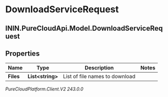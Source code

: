 # DownloadServiceRequest

## ININ.PureCloudApi.Model.DownloadServiceRequest

## Properties

|Name | Type | Description | Notes|
|------------ | ------------- | ------------- | -------------|
| **Files** | **List&lt;string&gt;** | List of file names to download | |



_PureCloudPlatform.Client.V2 243.0.0_
